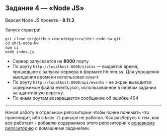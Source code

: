 ## Задание 4 — «Node JS»

Версия Node JS проекта - **8.11.3**.

Запуск сервера:
```
git clone git@github.com:nikkypizza/shri-node-hw.git
cd shri-node-hw
npm ci
node index.js
```
- Сервер запускается на **8000** порту
- По роуту `http://localhost:8000/status` — выдается время, прошедшее с запуска сервера в формате hh:mm:ss. Для упрощения выведения времени использовал `moment`
- По роуту `http://localhost:8000/api/events` - на экран выводится содержимое файла events.json, использованное в первом задании на адаптивную верстку.
- По иным роутам возвращается сообщение об ошибке 404
---
Начал работу в отдельном репозитории чтобы яснее понимать что происходит, ибо с `Node JS` раньше не работал. Как разберусь с тем, как все работает - добавлю содержимое этого репозитория к [основному репозиторию](https://github.com/nikkypizza/shri-2018-II-task-1) с домашними заданиями.

